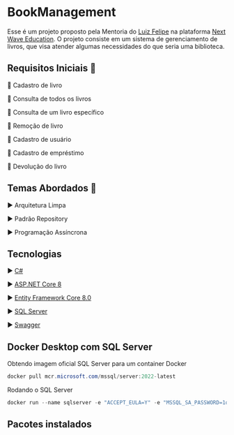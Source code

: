 # BookManagement
Esse é um projeto proposto pela Mentoria do [Luiz Felipe](https://www.linkedin.com/in/luisdeol/) na plataforma [Next Wave Education](https://nextwave.education/).
O projeto consiste em um sistema de gerenciamento de livros, que visa atender algumas necessidades do que seria uma biblioteca.


## Requisitos Iniciais :page_facing_up:
:black_square_button: Cadastro de livro

:black_square_button: Consulta de todos os livros

:black_square_button: Consulta de um livro específico 

:black_square_button: Remoção de livro

:black_square_button: Cadastro de usuário

:black_square_button: Cadastro de empréstimo

:black_square_button: Devolução do livro


## Temas Abordados :pencil:
:arrow_forward: Arquitetura Limpa

:arrow_forward: Padrão Repository

:arrow_forward: Programação Assíncrona


## Tecnologias
:arrow_forward: [C#](https://learn.microsoft.com/en-us/dotnet/csharp/)

:arrow_forward: [ASP.NET Core 8](https://learn.microsoft.com/en-us/aspnet/core/?view=aspnetcore-8.0)

:arrow_forward: [Entity Framework Core 8.0](https://learn.microsoft.com/en-us/ef/)

:arrow_forward: [SQL Server](https://www.microsoft.com/en-us/sql-server/sql-server-downloads)

:arrow_forward: [Swagger](https://swagger.io/)


## Docker Desktop com SQL Server
Obtendo imagem oficial SQL Server para um container Docker 

```powershell
docker pull mcr.microsoft.com/mssql/server:2022-latest
```

Rodando o SQL Server
```powershell
docker run --name sqlserver -e "ACCEPT_EULA=Y" -e "MSSQL_SA_PASSWORD=1q2w3e4r@#$" -p 1433:1433 -d mcr.microsoft.com/mssql/server:2022-latest
```

## Pacotes instalados
